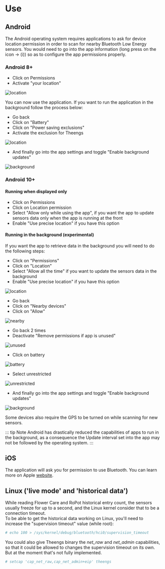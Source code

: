 # Use

## Android

The Android operating system requires applications to ask for device location permission in order to scan for nearby Bluetooth Low Energy sensors.
You would need to go into the app information (long press on the icon -> (i)) so as to configure the app permissions properly.

### Android 8+
* Click on Permissions
* Activate "your location"

![location](./../img/Theengs-app-location-permission-8.png)

You can now use the application. If you want to run the application in the background follow the process below:
* Go back
* Click on "Battery"
* Click on "Power saving exclusions"
* Activate the exclusion for Theengs

![location](./../img/Theengs-app-battery-excluded.png)

* And finally go into the app settings and toggle "Enable background updates"

![background](./../img/Theengs-app-background-updates.png)

### Android 10+
#### Running when displayed only
* Click on Permissions
* Click on Location permission
* Select "Allow only while using the app", if you want the app to update sensors data only when the app is running at the front
* Enable "Use precise location" if you have this option

#### Running in the background (experimental)
If you want the app to retrieve data in the background you will need to do the following steps:
* Click on "Permissions"
* Click on "Location"
* Select "Allow all the time" if you want to update the sensors data in the background
* Enable "Use precise location" if you have this option

![location](./../img/Theengs-app-location-permission.png)

* Go back
* Click on "Nearby devices"
* Click on "Allow"

![nearby](./../img/Theengs-app-nearby-permission.png)

* Go back 2 times
* Deactivate "Remove permissions if app is unused"

![unused](./../img/Theengs-app-unused-permission.png)

* Click on battery

![battery](./../img/Theengs-app-battery.png)

* Select unrestricted

![unrestricted](./../img/Theengs-app-battery-unrestricted.png)

* And finally go into the app settings and toggle "Enable background updates"

![background](./../img/Theengs-app-background-updates.png)

Some devices also require the GPS to be turned on while scanning for new sensors.

::: tip Note
Android has drastically reduced the capabilities of apps to run in the background, as a consequence the Update interval set into the app may not be followed by the operating system.
:::

## iOS

The application will ask you for permission to use Bluetooth. You can learn more on Apple [website](https://support.apple.com/HT210578).

## Linux ('live mode' and 'historical data')

While reading Flower Care and RoPot historical entry count, the sensors usually freeze for up to a second, and the Linux kernel consider that to be a connection timeout.  
To be able to get the historical data working on Linux, you'll need to increase the "supervision timeout" value (while root):

```bash
# echo 100 > /sys/kernel/debug/bluetooth/hci0/supervision_timeout
```

You could also give Theengs binary the _net_raw_ and _net_admin_ capabilities, so that it could be allowed to changes the supervision timeout on its own. But at the moment that's not fully implemented.

```bash
# setcap 'cap_net_raw,cap_net_admin+eip' theengs
```